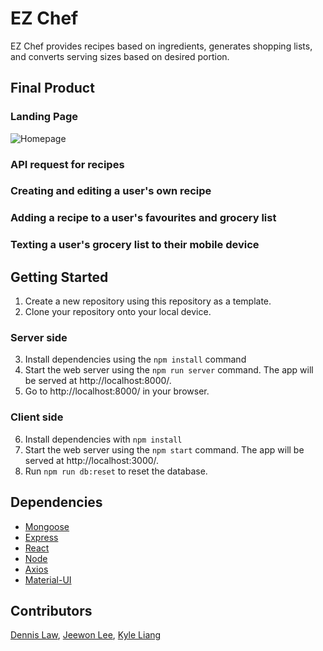 # EZ Chef

EZ Chef provides recipes based on ingredients, generates shopping lists, and converts serving sizes based on desired portion.

## Final Product

### Landing Page

![Homepage](https://github.com/denn15law/ez-chef/blob/main/frontend/src/docs/homepage.gif)

### API request for recipes

### Creating and editing a user's own recipe

### Adding a recipe to a user's favourites and grocery list

### Texting a user's grocery list to their mobile device

## Getting Started

1. Create a new repository using this repository as a template.
2. Clone your repository onto your local device.

### Server side

3. Install dependencies using the `npm install` command
4. Start the web server using the `npm run server` command. The app will be served at http://localhost:8000/.
5. Go to http://localhost:8000/ in your browser.

### Client side

6. Install dependencies with `npm install`
7. Start the web server using the `npm start` command. The app will be served at http://localhost:3000/.
8. Run `npm run db:reset` to reset the database.

## Dependencies

- [Mongoose](https://github.com/Automattic/mongoose)
- [Express](https://github.com/expressjs/express)
- [React](https://github.com/facebook/react)
- [Node](https://github.com/nodejs/node)
- [Axios](https://github.com/axios/axios)
- [Material-UI](https://github.com/mui-org/material-ui)

## Contributors

[Dennis Law](https://github.com/denn15law), [Jeewon Lee](https://github.com/jjwlee94), [Kyle Liang](https://github.com/kliang1194)

